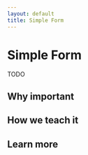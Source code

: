 ```yaml
---
layout: default
title: Simple Form
---
```


Simple Form
===

TODO

Why important
---



How we teach it
---


Learn more
---

